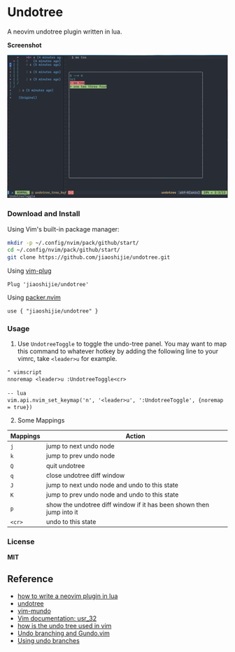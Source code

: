 # Undotree

A neovim undotree plugin written in lua.

**Screenshot**

![undotree](./screenshot/undotree.png)

### Download and Install

Using Vim's built-in package manager:

```sh
mkdir -p ~/.config/nvim/pack/github/start/
cd ~/.config/nvim/pack/github/start/
git clone https://github.com/jiaoshijie/undotree.git
```

Using [vim-plug](https://github.com/junegunn/vim-plug)

```
Plug 'jiaoshijie/undotree'
```

Using [packer.nvim](https://github.com/wbthomason/packer.nvim)

```
use { "jiaoshijie/undotree" }
```

### Usage

1. Use `UndotreeToggle` to toggle the undo-tree panel. You may want to map this command to whatever hotkey by adding the following line to your vimrc, take `<leader>u` for example.

```
" vimscript
nnoremap <leader>u :UndotreeToggle<cr>

-- lua
vim.api.nvim_set_keymap('n', '<leader>u', ':UndotreeToggle', {noremap = true})
```

2. Some Mappings

| Mappings | Action                                                               |
| ----     | ----                                                                 |
| `j`      | jump to next undo node                                               |
| `k`      | jump to prev undo node                                               |
| `Q`      | quit undotree                                                        |
| `q`      | close undotree diff window                                           |
| `J`      | jump to next undo node and undo to this state                        |
| `K`      | jump to prev undo node and undo to this state                        |
| `p`      | show the undotree diff window if it has been shown then jump into it |
| `<cr>`   | undo to this state                                                   |


### License

**MIT**

## Reference

- [how to write a neovim plugin in lua](https://dev.to/2nit/how-to-write-neovim-plugins-in-lua-5cca)
- [undotree](https://github.com/mbbill/undotree)
- [vim-mundo](https://github.com/simnalamburt/vim-mundo)
- [Vim documentation: usr_32](http://vimdoc.sourceforge.net/htmldoc/usr_32.html)
- [how is the undo tree used in vim](https://stackoverflow.com/questions/1088864/how-is-the-undo-tree-used-in-vim)
- [Undo branching and Gundo.vim](http://vimcasts.org/episodes/undo-branching-and-gundo-vim/)
- [Using undo branches](https://vim.fandom.com/wiki/Using_undo_branches)
